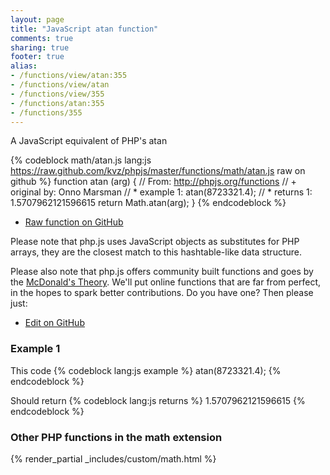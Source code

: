 ```yaml
---
layout: page
title: "JavaScript atan function"
comments: true
sharing: true
footer: true
alias:
- /functions/view/atan:355
- /functions/view/atan
- /functions/view/355
- /functions/atan:355
- /functions/355
---
```

<!-- Generated by Rakefile:build -->
A JavaScript equivalent of PHP's atan

{% codeblock math/atan.js lang:js https://raw.github.com/kvz/phpjs/master/functions/math/atan.js raw on github %}
function atan (arg) {
  // From: http://phpjs.org/functions
  // +   original by: Onno Marsman
  // *     example 1: atan(8723321.4);
  // *     returns 1: 1.5707962121596615
  return Math.atan(arg);
}
{% endcodeblock %}

 - [Raw function on GitHub](https://github.com/kvz/phpjs/blob/master/functions/math/atan.js)

Please note that php.js uses JavaScript objects as substitutes for PHP arrays, they are 
the closest match to this hashtable-like data structure. 

Please also note that php.js offers community built functions and goes by the 
[McDonald's Theory](https://medium.com/what-i-learned-building/9216e1c9da7d). We'll put online 
functions that are far from perfect, in the hopes to spark better contributions. 
Do you have one? Then please just: 

 - [Edit on GitHub](https://github.com/kvz/phpjs/edit/master/functions/math/atan.js)

### Example 1
This code
{% codeblock lang:js example %}
atan(8723321.4);
{% endcodeblock %}

Should return
{% codeblock lang:js returns %}
1.5707962121596615
{% endcodeblock %}


### Other PHP functions in the math extension
{% render_partial _includes/custom/math.html %}
